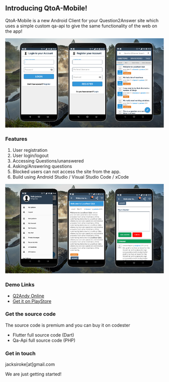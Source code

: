 ## Introducing QtoA-Mobile!

QtoA-Mobile is a new Android Client for your Question2Answer site which uses a simple custom qa-api to give the same functionality of the web on the app!

<img src="q2a1.png"/>

### Features
1. User registration
2. User login/logout
3. Accessing Questions/unanswered
4. Asking/Answering questions
5. Blocked users can not access the site from the app.
6. Build using Android Studio / Visual Studio Code / xCode

<img src="q2a2.png"/>

### Demo Links
- [Q2Andy Online](https://askdev.appsmata.com/)
- [Get it on PlayStore](https://play.google.com/store/apps/details?id=com.appsmata.qtoa)

### Get the source code
The source code is premium and you can buy it on codester 
- Flutter full source code (Dart)
- Qa-Api full source code (PHP)

### Get in touch
jacksiroke[at]gmail.com


We are just getting started!
